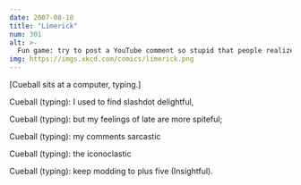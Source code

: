 ```yaml
---
date: 2007-08-10
title: "Limerick"
num: 301
alt: >-
  Fun game: try to post a YouTube comment so stupid that people realize you must be joking. (Hint: this is impossible)
img: https://imgs.xkcd.com/comics/limerick.png
---
```

[Cueball sits at a computer, typing.]

Cueball (typing): I used to find slashdot delightful,

Cueball (typing): but my feelings of late are more spiteful;

Cueball (typing): my comments sarcastic

Cueball (typing): the iconoclastic

Cueball (typing): keep modding to plus five (Insightful).